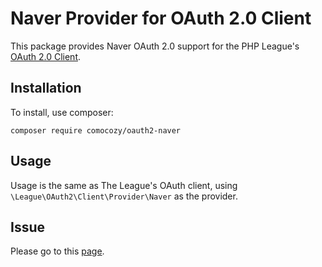 # Naver Provider for OAuth 2.0 Client

This package provides Naver OAuth 2.0 support for the PHP League's [OAuth 2.0 Client](https://github.com/thephpleague/oauth2-client).

## Installation

To install, use composer:

```
composer require comocozy/oauth2-naver
```

## Usage

Usage is the same as The League's OAuth client, using `\League\OAuth2\Client\Provider\Naver` as the provider.

## Issue

Please go to this [page](https://github.com/Comocozy/oauth2-naver/issues).
